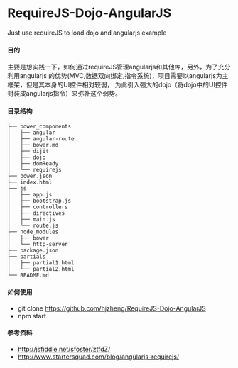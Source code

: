 RequireJS-Dojo-AngularJS
========================

Just use requireJS to load dojo and angularjs example

#### 目的

主要是想实践一下，如何通过requireJS管理angularjs和其他库，另外，为了充分利用angularjs
的优势(MVC,数据双向绑定,指令系统)，项目需要以angularjs为主框架，但是其本身的UI控件相对较弱，
为此引入强大的dojo（将dojo中的UI控件封装成angularjs指令）来弥补这个弱势。


#### 目录结构
```shell
├── bower_components
│   ├── angular
│   ├── angular-route
│   ├── bower.md
│   ├── dijit
│   ├── dojo
│   ├── domReady
│   └── requirejs
├── bower.json
├── index.html
├── js
│   ├── app.js
│   ├── bootstrap.js
│   ├── controllers
│   ├── directives
│   ├── main.js
│   └── route.js
├── node_modules
│   ├── bower
│   └── http-server
├── package.json
├── partials
│   ├── partial1.html
│   └── partial2.html
└── README.md
```
#### 如何使用

- git clone https://github.com/hjzheng/RequireJS-Dojo-AngularJS 
- npm start

#### 参考资料

- http://jsfiddle.net/sfoster/ztfdZ/
- http://www.startersquad.com/blog/angularjs-requirejs/
